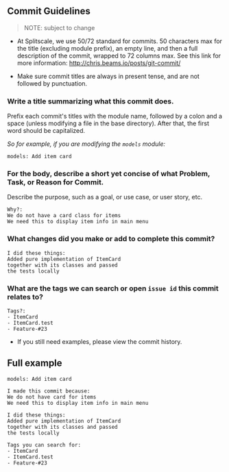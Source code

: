 ## Commit Guidelines

> NOTE: subject to change

- At Splitscale, we use 50/72 standard for commits. 50 characters max
  for the title (excluding module prefix), an empty line, and then a
  full description of the commit, wrapped to 72 columns max. See this
  link for more information: http://chris.beams.io/posts/git-commit/

- Make sure commit titles are always in present tense, and are not
  followed by punctuation.

### Write a title summarizing what this commit does.

Prefix each commit's titles with the module name, followed by a colon
and a space (unless modifying a file in the base directory). After
that, the first word should be capitalized.

_So for example, if you are modifying the `models` module:_

```
models: Add item card
```

### For the body, describe a short yet concise of what Problem, Task, or Reason for Commit.

Describe the purpose, such as a goal, or use case, or user story, etc.

```
Why?:
We do not have a card class for items
We need this to display item info in main menu
```

### What changes did you make or add to complete this commit?

```
I did these things:
Added pure implementation of ItemCard
together with its classes and passed
the tests locally
```

### What are the tags we can search or open `issue id` this commit relates to?

```
Tags?:
- ItemCard
- ItemCard.test
- Feature-#23
```

- If you still need examples, please view the commit history.

## Full example

```
models: Add item card

I made this commit because:
We do not have card for items
We need this to display item info in main menu

I did these things:
Added pure implementation of ItemCard
together with its classes and passed
the tests locally

Tags you can search for:
- ItemCard
- ItemCard.test
- Feature-#23
```
